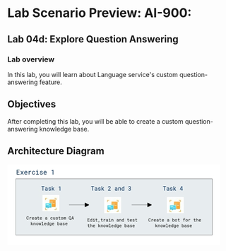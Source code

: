 # Lab Scenario Preview: AI-900: 

## Lab 04d: Explore Question Answering

### Lab overview

In this lab, you will learn about Language service's custom question-answering feature.

## Objectives
  
After completing this lab, you will be able to create a custom question-answering knowledge base.

## Architecture Diagram

  ![](media/Module4d.png)
